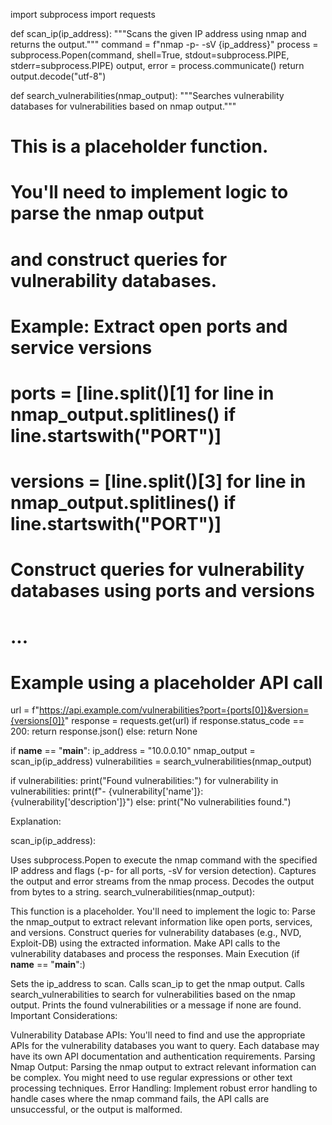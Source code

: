 import subprocess
import requests

def scan_ip(ip_address):
  """Scans the given IP address using nmap and returns the output."""
  command = f"nmap -p- -sV {ip_address}"
  process = subprocess.Popen(command, shell=True, stdout=subprocess.PIPE, stderr=subprocess.PIPE)
  output, error = process.communicate()
  return output.decode("utf-8")

def search_vulnerabilities(nmap_output):
  """Searches vulnerability databases for vulnerabilities based on nmap output."""
  # This is a placeholder function.
  # You'll need to implement logic to parse the nmap output
  # and construct queries for vulnerability databases.

  # Example: Extract open ports and service versions
  # ports = [line.split()[1] for line in nmap_output.splitlines() if line.startswith("PORT")]
  # versions = [line.split()[3] for line in nmap_output.splitlines() if line.startswith("PORT")]

  # Construct queries for vulnerability databases using ports and versions
  # ...

  # Example using a placeholder API call
  url = f"https://api.example.com/vulnerabilities?port={ports[0]}&version={versions[0]}"
  response = requests.get(url)
  if response.status_code == 200:
    return response.json()
  else:
    return None

if __name__ == "__main__":
  ip_address = "10.0.0.10"
  nmap_output = scan_ip(ip_address)
  vulnerabilities = search_vulnerabilities(nmap_output)

  if vulnerabilities:
    print("Found vulnerabilities:")
    for vulnerability in vulnerabilities:
      print(f"- {vulnerability['name']}: {vulnerability['description']}")
  else:
    print("No vulnerabilities found.")


Explanation:

scan_ip(ip_address):

Uses subprocess.Popen to execute the nmap command with the specified IP address and flags (-p- for all ports, -sV for version detection).
Captures the output and error streams from the nmap process.
Decodes the output from bytes to a string.
search_vulnerabilities(nmap_output):

This function is a placeholder. You'll need to implement the logic to:
Parse the nmap_output to extract relevant information like open ports, services, and versions.
Construct queries for vulnerability databases (e.g., NVD, Exploit-DB) using the extracted information.
Make API calls to the vulnerability databases and process the responses.
Main Execution (if __name__ == "__main__":)

Sets the ip_address to scan.
Calls scan_ip to get the nmap output.
Calls search_vulnerabilities to search for vulnerabilities based on the nmap output.
Prints the found vulnerabilities or a message if none are found.
Important Considerations:

Vulnerability Database APIs: You'll need to find and use the appropriate APIs for the vulnerability databases you want to query. Each database may have its own API documentation and authentication requirements.
Parsing Nmap Output: Parsing the nmap output to extract relevant information can be complex. You might need to use regular expressions or other text processing techniques.
Error Handling: Implement robust error handling to handle cases where the nmap command fails, the API calls are unsuccessful, or the output is malformed.
